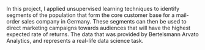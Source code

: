 In this project, I applied unsupervised learning techniques to identify segments of the population that form the core customer base for a mail-order sales company in Germany. 
These segments can then be used to direct marketing campaigns towards audiences that will have the highest expected rate of returns. 
The data that was provided by Bertelsmann Arvato Analytics, and represents a real-life data science task.
